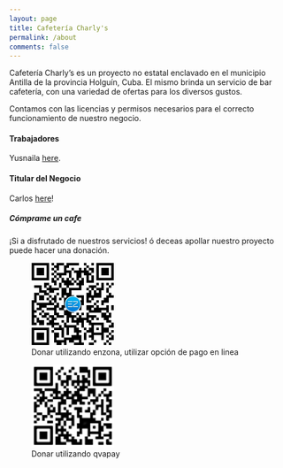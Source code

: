 ```yaml
---
layout: page
title: Cafetería Charly's
permalink: /about
comments: false
---
```


<div class="row justify-content-between">
<div class="col-md-8 pr-5">

<p>Cafetería Charly’s es un proyecto no estatal enclavado en el municipio Antilla de la provincia Holguín, Cuba. El mismo brinda un servicio de bar cafetería, con una variedad de ofertas para los diversos gustos.<br>

Contamos con las licencias y permisos necesarios para el correcto funcionamiento de nuestro negocio.</p>

<h4>Trabajadores</h4>

<p>Yusnaila <a href="">here</a>.</p>

<h4>Titular del Negocio</h4>

<p>Carlos <a href="">here</a>!</p>

</div>

<div class="col-md-4">

<div class="sticky-top sticky-top-80">
<h5>Cómprame un cafe</h5>

<p>¡Si a disfrutado de nuestros servicios! ó deceas apollar nuestro proyecto puede hacer una donación.</p>

<!-- <a target="_blank" href="https://www.wowthemes.net/donate/" class="btn btn-danger">Buy me a coffee</a> -->

<figure>
  <img src="/assets/images/donate/enzona-cafeteria.png" width="150" height="150" alt="ENZONA">  
  <figcaption>Donar utilizando enzona, utilizar opción de pago en linea</figcaption>
</figure>

<figure>
  <img src="/assets/images/donate/QvaPay-cz9dev.png" width="150" height="150" alt="QVAPAY">  
  <figcaption>Donar utilizando qvapay</figcaption>
</figure>

</div>
</div>
</div>